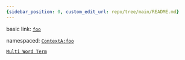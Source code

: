 ```yaml
---
{sidebar_position: 0, custom_edit_url: repo/tree/main/README.md}
---
```


basic link: [`foo`](./glossary/ContextA#foo)

namespaced: [`ContextA:foo`](./glossary/ContextA#foo)

[`Multi Word Term`](./glossary/ContextA#multi-word-term)
